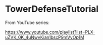 # TowerDefenseTutorial

From YouTube series:

https://www.youtube.com/playlist?list=PLX-uZVK_0K_4uNwvKian1bscP9mVvOp1M


